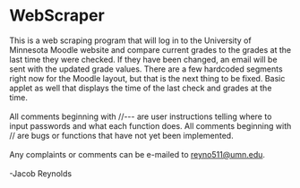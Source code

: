 WebScraper
==========
This is a web scraping program that will log in to the University of Minnesota Moodle website and compare current grades to the grades at the last time they were checked.  If they have been changed, an email will be sent with the updated grade values.  There are a few hardcoded segments right now for the Moodle layout, but that is the next thing to be fixed.  Basic applet as well that displays the time of the last check and grades at the time.  
<br>
All comments beginning with //--- are user instructions telling where to input passwords and what each function does.
All comments beginning with // are bugs or functions that have not yet been implemented.
<br>
<br>
Any complaints or comments can be e-mailed to reyno511@umn.edu.
<br>
<br>
-Jacob Reynolds
